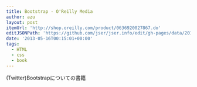 ```yaml
---
title: Bootstrap - O'Reilly Media
author: azu
layout: post
itemUrl: 'http://shop.oreilly.com/product/0636920027867.do'
editJSONPath: 'https://github.com/jser/jser.info/edit/gh-pages/data/2013/05/index.json'
date: '2013-05-16T00:15:01+00:00'
tags:
  - HTML
  - css
  - book
---
```

(Twitter)Bootstrapについての書籍
